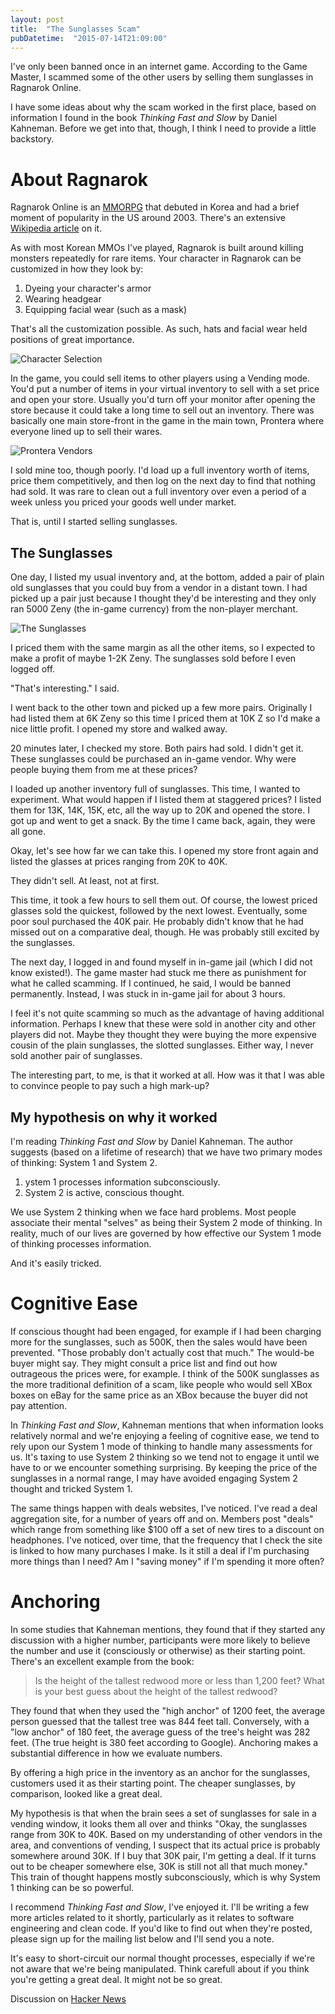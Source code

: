 ```yaml
---
layout: post
title:  "The Sunglasses Scam"
pubDatetime:  "2015-07-14T21:09:00"
---
```

I've only been banned once in an internet game. According to the Game Master,
I scammed some of the other users by selling them sunglasses in Ragnarok Online.
<!--more-->
I have some ideas about why the scam worked in the first place, based on
information I found in the book  _Thinking Fast and Slow_ by Daniel Kahneman.
Before we get into that, though, I think I need to provide a little backstory.

About Ragnarok
==============

Ragnarok Online is an [MMORPG](https://en.wikipedia.org/wiki/Massively_multiplayer_online_role-playing_game)
that debuted in Korea and had a brief moment of popularity in the US around 2003.
There's an extensive [Wikipedia article](https://en.wikipedia.org/wiki/Ragnarok_Online) on it.

As with most Korean MMOs I've played, Ragnarok is built around killing monsters
repeatedly for rare items. Your character in Ragnarok can be
customized in how they look by:

1. Dyeing your character's armor
2. Wearing headgear
3. Equipping facial wear (such as a mask)

That's all the customization possible. As such, hats and facial
wear held positions of great importance.

![Character Selection](/assets/ragnarok_characters.PNG)

In the game, you could sell items to other players using a Vending mode.
You'd put a number of items in your virtual inventory to sell with a set
price and open your store. Usually you'd turn off your monitor after
opening the store because it could take a long time to sell out an inventory.
There was basically one main store-front in the
game in the main town, Prontera where everyone lined up to sell their wares.

![Prontera Vendors](/assets/ragnarok_vendors.jpg)

I sold mine too, though poorly. I'd load up a full inventory worth of items,
price them competitively, and then log on the next day to find that nothing had
sold. It was rare to clean out a full inventory over even a period of a week
unless you priced your goods well under market.

That is, until I started selling sunglasses.


The Sunglasses
--------------

One day, I listed my usual inventory and, at the bottom, added a pair of plain
old sunglasses that you could buy from a vendor in a distant town. I had picked
up a pair just because I thought they'd be interesting and they only ran
5000 Zeny (the in-game currency) from the non-player merchant.

![The Sunglasses](/assets/ragnarok_sunglasses.PNG)

I priced them with the same margin as all the other items, so I expected to make
a profit of maybe 1-2K Zeny. The sunglasses sold before I even logged off.

"That's interesting." I said.

I went back to the other town and picked up a few more pairs.  Originally I had
listed them at 6K Zeny so this time I priced them at 10K Z so I'd make a nice
little profit. I opened my store and walked away.

20 minutes later, I checked my store. Both pairs had sold.  I didn't get it.
These sunglasses could be purchased an in-game vendor. Why were people buying
them from me at these prices?

I loaded up another inventory full of sunglasses. This time, I wanted to
experiment. What would happen if I listed them at staggered prices?
I listed them for 13K, 14K, 15K, etc, all the way up to 20K and
opened the store. I got up and went to get a snack.
By the time I came back, again, they were all gone.

Okay, let's see how far we can take this. I opened my store front again and
listed the glasses at prices ranging from 20K to 40K.

They didn't sell. At least, not at first.

This time, it took a few hours to sell
them out. Of course, the lowest priced glasses sold the quickest, followed
by the next lowest. Eventually, some poor soul purchased the 40K pair. He
probably didn't know that he had missed out on a comparative deal, though.
He was probably still excited by the sunglasses.

The next day, I logged in and found myself in in-game jail
(which I did not know existed!). The game master
had stuck me there as punishment for what he called scamming. If I continued,
he said, I would be banned permanently. Instead, I was stuck in in-game jail
for about 3 hours.

I feel it's not quite scamming so much as the advantage of having
additional information. Perhaps I knew that these were sold in another city and
other players did not. Maybe they thought they were buying the more expensive
cousin of the plain sunglasses, the slotted sunglasses. Either way, I never
sold another pair of sunglasses.

The interesting part, to me, is that it worked at all. How was it that I
was able to convince people to pay such a high mark-up?

My hypothesis on why it worked
------------------------------

I'm reading _Thinking Fast and Slow_ by Daniel Kahneman. The author
suggests (based on a lifetime of research) that we have two primary modes
of thinking: System 1 and System 2.

1. ystem 1 processes information subconsciously.
2. System 2 is active, conscious thought.

We use System 2 thinking when we
face hard problems. Most people associate their mental "selves" as being
their System 2 mode of thinking. In reality, much of our lives are governed
by how effective our System 1 mode of thinking processes information.

And it's easily tricked.


Cognitive Ease
==============

If conscious thought
had been engaged, for example if I had been charging more for the sunglasses,
such as 500K, then the sales would have been prevented.
"Those probably don't actually cost that much." The would-be
buyer might say. They might consult a price list and find out how
outrageous the prices were, for example. I think of the 500K sunglasses
as the more traditional definition of a scam, like people who would
sell XBox boxes on eBay for the same price as an XBox because the buyer
did not pay attention.

In _Thinking Fast and Slow_, Kahneman mentions that when information looks
relatively normal and we're enjoying a feeling of cognitive ease, we tend to
rely upon our System 1 mode of thinking to handle many assessments for us.
It's taxing to use System 2 thinking so we tend not to engage it until
we have to or we encounter something surprising. By keeping the price of the
sunglasses in a normal range, I may have avoided engaging System 2 thought
and tricked System 1.

The same things happen with deals websites, I've noticed. I've read a deal
aggregation site, for a number of years off and on.  Members post "deals" which
range from something like $100 off a set of new tires to a discount on
headphones. I've noticed, over time, that the frequency that I check the site
is linked to how many purchases I make. Is it still a deal if I'm purchasing
more things than I need? Am I "saving money" if I'm spending it more often?


Anchoring
=========

In some studies that Kahneman mentions,
they found that if they started any discussion with a higher number,
participants were more likely to believe the number and use it
(consciously or otherwise) as their starting point.
There's an excellent example from the book:

> Is the height of the tallest redwood more or less than 1,200 feet?
> What is your best guess about the height of the tallest redwood?

They found that when they used the "high anchor" of 1200 feet, the average
person guessed that the tallest tree was 844 feet tall. Conversely, with a "low
anchor" of 180 feet, the average guess of the tree's height was 282 feet. (The
true height is 380 feet according to Google). Anchoring makes a substantial
difference in how we evaluate numbers.

By offering a high price in the inventory as an anchor for the
sunglasses, customers used it as their starting point. The cheaper sunglasses,
by comparison, looked like a great deal.

My hypothesis is that when the brain sees a set of sunglasses for sale in
a vending window, it looks them all over and thinks "Okay, the sunglasses
range from 30K to 40K.  Based on my understanding of other vendors in the
area, and conventions of vending, I suspect that its actual price is probably
somewhere around 30K. If I buy that 30K pair, I'm getting a deal.  If it
turns out to be cheaper somewhere else, 30K is still not all that much money."
This train of thought happens mostly subconsciously,
which is why System 1 thinking can be so powerful.

I recommend _Thinking Fast and Slow_, I've enjoyed it. I'll be
writing a few more articles related to it shortly, particularly as it relates to
software engineering and clean code. If you'd like to find out when they're
posted, please sign up for the mailing list below and I'll send you a note.

It's easy to short-circuit our normal thought processes, especially if we're not
aware that we're being manipulated. Think carefull about
if you think you're getting a great deal. It might not be so great.

Discussion on [Hacker News](https://news.ycombinator.com/item?id=9889789)
